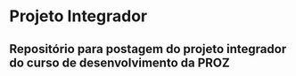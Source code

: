 # Projeto Integrador 

## Repositório para postagem do projeto integrador do curso de desenvolvimento da PROZ
